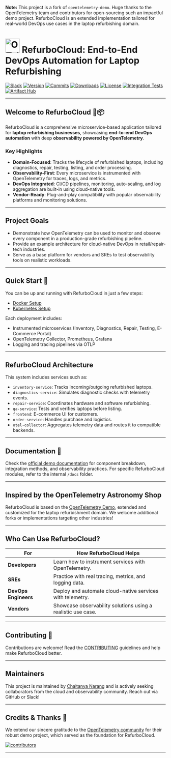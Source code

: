 **Note:** This project is a fork of `opentelemetry-demo`. Huge thanks to the OpenTelemetry team and contributors for open-sourcing such an impactful demo project. RefurboCloud is an extended implementation tailored for real-world DevOps use cases in the laptop refurbishing domain.

<!-- markdownlint-disable-next-line -->
# <img src="https://opentelemetry.io/img/logos/opentelemetry-logo-nav.png" alt="OTel logo" width="45"> RefurboCloud: End-to-End DevOps Automation for Laptop Refurbishing

[![Slack](https://img.shields.io/badge/slack-@cncf/otel/demo-brightgreen.svg?logo=slack)](https://cloud-native.slack.com/archives/C03B4CWV4DA)
[![Version](https://img.shields.io/github/v/release/open-telemetry/opentelemetry-demo?color=blueviolet)](https://github.com/open-telemetry/opentelemetry-demo/releases)
[![Commits](https://img.shields.io/github/commits-since/open-telemetry/opentelemetry-demo/latest?color=ff69b4&include_prereleases)](https://github.com/open-telemetry/opentelemetry-demo/graphs/commit-activity)
[![Downloads](https://img.shields.io/docker/pulls/otel/demo)](https://hub.docker.com/r/otel/demo)
[![License](https://img.shields.io/badge/License-Apache_2.0-blue.svg?color=red)](https://github.com/open-telemetry/opentelemetry-demo/blob/main/LICENSE)
[![Integration Tests](https://github.com/open-telemetry/opentelemetry-demo/actions/workflows/run-integration-tests.yml/badge.svg)](https://github.com/open-telemetry/opentelemetry-demo/actions/workflows/run-integration-tests.yml)
[![Artifact Hub](https://img.shields.io/endpoint?url=https://artifacthub.io/badge/repository/opentelemetry-demo)](https://artifacthub.io/packages/helm/opentelemetry-helm/opentelemetry-demo)

---

## Welcome to RefurboCloud 🔧📦

RefurboCloud is a comprehensive microservice-based application tailored for **laptop refurbishing businesses**, showcasing **end-to-end DevOps automation** with deep **observability powered by OpenTelemetry**.

### Key Highlights

- **Domain-Focused**: Tracks the lifecycle of refurbished laptops, including diagnostics, repair, testing, listing, and order processing.
- **Observability-First**: Every microservice is instrumented with OpenTelemetry for traces, logs, and metrics.
- **DevOps Integrated**: CI/CD pipelines, monitoring, auto-scaling, and log aggregation are built-in using cloud-native tools.
- **Vendor-Ready**: Plug-and-play compatibility with popular observability platforms and monitoring solutions.

---

## Project Goals

- Demonstrate how OpenTelemetry can be used to monitor and observe every component in a production-grade refurbishing pipeline.
- Provide an example architecture for cloud-native DevOps in retail/repair-tech industries.
- Serve as a base platform for vendors and SREs to test observability tools on realistic workloads.

---

## Quick Start 🚀

You can be up and running with RefurboCloud in just a few steps:

- [Docker Setup](https://opentelemetry.io/docs/demo/docker_deployment/)
- [Kubernetes Setup](https://opentelemetry.io/docs/demo/kubernetes_deployment/)

Each deployment includes:

- Instrumented microservices (Inventory, Diagnostics, Repair, Testing, E-Commerce Portal)
- OpenTelemetry Collector, Prometheus, Grafana
- Logging and tracing pipelines via OTLP

---

## RefurboCloud Architecture

This system includes services such as:

- `inventory-service`: Tracks incoming/outgoing refurbished laptops.
- `diagnostics-service`: Simulates diagnostic checks with telemetry events.
- `repair-service`: Coordinates hardware and software refurbishing.
- `qa-service`: Tests and verifies laptops before listing.
- `frontend`: E-commerce UI for customers.
- `order-service`: Handles purchase and logistics.
- `otel-collector`: Aggregates telemetry data and routes it to compatible backends.

---

## Documentation 📖

Check the [official demo documentation][docs] for component breakdown, integration methods, and observability practices. For specific RefurboCloud modules, refer to the internal `/docs` folder.

---

## Inspired by the OpenTelemetry Astronomy Shop

RefurboCloud is based on the [OpenTelemetry Demo](https://github.com/open-telemetry/opentelemetry-demo), extended and customized for the laptop refurbishment domain. We welcome additional forks or implementations targeting other industries!

---

## Who Can Use RefurboCloud?

| For | How RefurboCloud Helps |
|-----|-------------------------|
| **Developers** | Learn how to instrument services with OpenTelemetry. |
| **SREs** | Practice with real tracing, metrics, and logging data. |
| **DevOps Engineers** | Deploy and automate cloud-native services with telemetry. |
| **Vendors** | Showcase observability solutions using a realistic use case. |

---

## Contributing 🤝

Contributions are welcome! Read the [CONTRIBUTING](CONTRIBUTING.md) guidelines and help make RefurboCloud better.

---

## Maintainers

This project is maintained by [Chaitanya Narang](https://github.com/ChaitanyaNarang28) and is actively seeking collaborators from the cloud and observability community. Reach out via GitHub or Slack!

---

## Credits & Thanks 🎉

We extend our sincere gratitude to the [OpenTelemetry community](https://opentelemetry.io) for their robust demo project, which served as the foundation for RefurboCloud.

[![contributors](https://contributors-img.web.app/image?repo=open-telemetry/opentelemetry-demo)](https://github.com/open-telemetry/opentelemetry-demo/graphs/contributors)

---

[docs]: https://opentelemetry.io/docs/demo/
